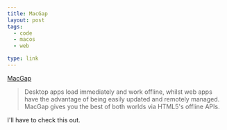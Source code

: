 ```yaml
---
title: MacGap
layout: post
tags:
  - code
  - macos
  - web

type: link
---
```


<a href="https://github.com/maccman/macgap">MacGap</a>

> Desktop apps load immediately and work offline, whilst web apps have the advantage of being easily updated and remotely managed. MacGap gives you the best of both worlds via HTML5's offline APIs.

I'll have to check this out.
